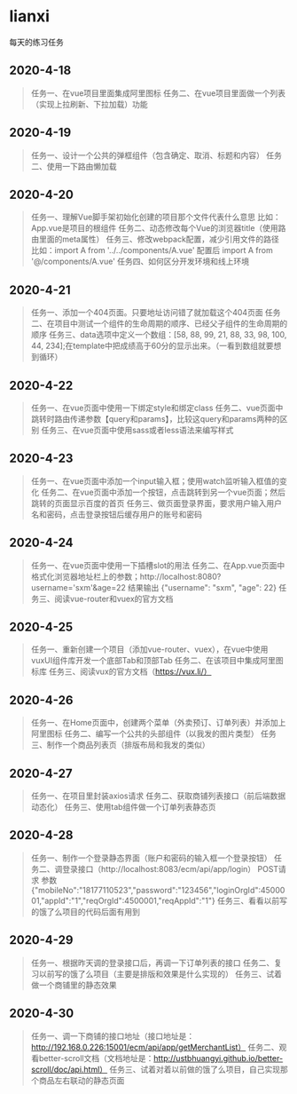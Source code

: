# lianxi
每天的练习任务


## 2020-4-18
> 任务一、在vue项目里面集成阿里图标
> 任务二、在vue项目里面做一个列表（实现上拉刷新、下拉加载）功能

## 2020-4-19
> 任务一、设计一个公共的弹框组件（包含确定、取消、标题和内容）
> 任务二、使用一下路由懒加载

## 2020-4-20
> 任务一、理解Vue脚手架初始化创建的项目那个文件代表什么意思
比如：App.vue是项目的根组件
> 任务二、动态修改每个Vue的浏览器title（使用路由里面的meta属性）
> 任务三、修改webpack配置，减少引用文件的路径
比如：import A from '../../components/A.vue'  配置后 import A from '@/components/A.vue'
> 任务四、如何区分开发环境和线上环境

## 2020-4-21
> 任务一、添加一个404页面。只要地址访问错了就加载这个404页面
> 任务二、在项目中测试一个组件的生命周期的顺序、已经父子组件的生命周期的顺序
> 任务三、data选项中定义一个数组：[58, 88, 99, 21, 88, 33, 98, 100, 44, 234];在template中把成绩高于60分的显示出来。（一看到数组就要想到循环）

## 2020-4-22
> 任务一、在vue页面中使用一下绑定style和绑定class
> 任务二、vue页面中跳转时路由传递参数【query和params】，比较这query和params两种的区别
> 任务三、在vue页面中使用sass或者less语法来编写样式

## 2020-4-23
> 任务一、在vue页面中添加一个input输入框；使用watch监听输入框值的变化
> 任务二、在vue页面中添加一个按钮，点击跳转到另一个vue页面；然后跳转的页面显示百度的首页
> 任务三、做页面登录界面，要求用户输入用户名和密码，点击登录按钮后缓存用户的账号和密码

## 2020-4-24
> 任务一、在vue页面中使用一下插槽slot的用法
> 任务二、在App.vue页面中格式化浏览器地址栏上的参数；http://localhost:8080?username='sxm'&age=22   结果输出 {"username": "sxm", "age": 22}
> 任务三、阅读vue-router和vuex的官方文档

## 2020-4-25
> 任务一、重新创建一个项目（添加vue-router、vuex），在vue中使用vuxUI组件库开发一个底部Tab和顶部Tab
> 任务二、在该项目中集成阿里图标库
> 任务三、阅读vux的官方文档（https://vux.li/）

## 2020-4-26
> 任务一、在Home页面中，创建两个菜单（外卖预订、订单列表）并添加上阿里图标
> 任务二、编写一个公共的头部组件（以我发的图片类型）
> 任务三、制作一个商品列表页（排版布局和我发的类似）

## 2020-4-27
> 任务一、在项目里封装axios请求
> 任务二、获取商铺列表接口（前后端数据动态化）
> 任务三、使用tab组件做一个订单列表静态页

## 2020-4-28
> 任务一、制作一个登录静态界面（账户和密码的输入框一个登录按钮）
> 任务二、调登录接口（http://localhost:8083/ecm/api/app/login） POST请求  参数{"mobileNo":"18177110523","password":"123456","loginOrgId":4500001,"appId":"1","reqOrgId":4500001,"reqAppId":"1"}
> 任务三、看看以前写的饿了么项目的代码后面有用到

## 2020-4-29
> 任务一、根据昨天调的登录接口后，再调一下订单列表的接口
> 任务二、复习以前写的饿了么项目（主要是排版和效果是什么实现的）
> 任务三、试着做一个商铺里的静态效果

## 2020-4-30
> 任务一、调一下商铺的接口地址（接口地址是：http://192.168.0.226:15001/ecm/api/app/getMerchantList）
> 任务二、观看better-scroll文档（文档地址是：http://ustbhuangyi.github.io/better-scroll/doc/api.html）
> 任务三、试着对着以前做的饿了么项目，自己实现那个商品左右联动的静态页面